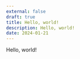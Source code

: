 ```yaml
---
external: false
draft: true
title: Hello, world!
description: Hello, world!
date: 2024-01-21
---
```


Hello, world!